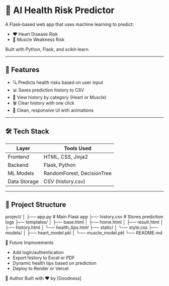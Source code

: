 # 🧠 AI Health Risk Predictor

A Flask-based web app that uses machine learning to predict:
- ❤️ Heart Disease Risk
- 💪 Muscle Weakness Risk

Built with Python, Flask, and scikit-learn.

---

## 🚀 Features

- 🔍 Predicts health risks based on user input
- 📊 Saves prediction history to CSV
- 🧾 View history by category (Heart or Muscle)
- 🗑️ Clear history with one click
- 🎨 Clean, responsive UI with animations

---

## 🛠️ Tech Stack

| Layer        | Tools Used                     |
|--------------|--------------------------------|
| Frontend     | HTML, CSS, Jinja2              |
| Backend      | Flask, Python                  |
| ML Models    | RandomForest, DecisionTree     |
| Data Storage | CSV (history.csv)              |

---

## 📂 Project Structure
project/ │ ├── app.py                  # Main Flask app ├── history.csv             # Stores prediction logs ├── templates/ │   ├── base.html │   ├── home.html │   ├── result.html │   ├── history.html │   └── health_tips.html ├── static/ │   └── style.css ├── models/ │   ├── heart_model.pkl │   └── muscle_model.pkl └── README.md

📌 Future Improvements
- Add login/authentication
- Export history to Excel or PDF
- Dynamic health tips based on prediction
- Deploy to Render or Vercel

🙌 Author
Built with ❤️ by [Goodness]

